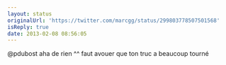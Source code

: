 ```yaml
---
layout: status
originalUrl: 'https://twitter.com/marcgg/status/299803778507501568'
isReply: true
date: 2013-02-08 08:56:05
---
```


@pdubost aha de rien ^^ faut avouer que ton truc a beaucoup tourné
